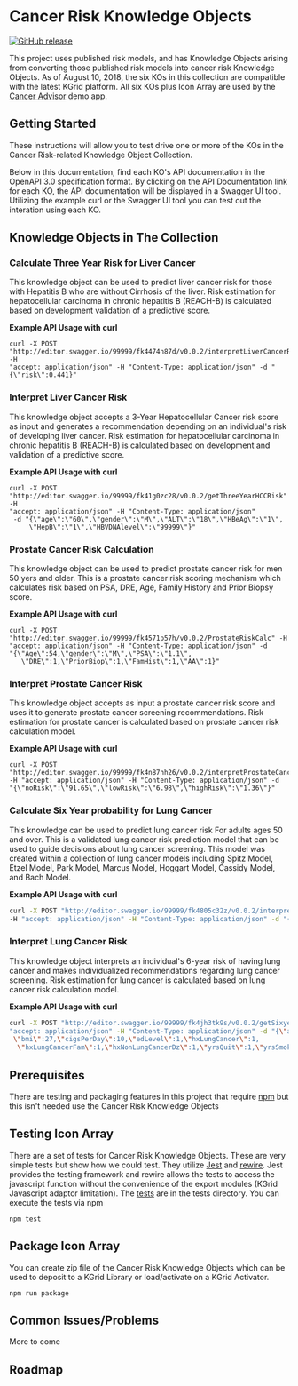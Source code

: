 # Cancer Risk Knowledge Objects
[![GitHub release](https://img.shields.io/github/release/kgrid-objects/cancer-risk-collection.svg)](https://github.com/kgrid-objects/cancer-risk-collection/releases/)

This project uses published risk models, and has Knowledge Objects arising from converting those published risk models into cancer risk Knowledge Objects. As of August 10, 2018, the six KOs in this collection are compatible with the latest KGrid platform.  All six KOs plus Icon Array are used by the [Cancer Advisor](https://kgrid-demos.github.io/cancer-advisor) demo app.


## Getting Started
These instructions will allow you to test drive one or more of the KOs in the Cancer Risk-related Knowledge Object Collection.

Below in this documentation, find each KO's API documentation in the OpenAPI 3.0 specification format. By clicking on the API Documentation link for each KO, the API documentation will be displayed in a Swagger UI tool. Utilizing the example curl or the Swagger UI tool you can test out the interation using each KO.



## Knowledge Objects in The Collection

### Calculate Three Year Risk for Liver Cancer  

This knowledge object can be used to predict liver cancer risk for those with Hepatitis B who are without Cirrhosis of the      liver. Risk estimation for hepatocellular carcinoma in chronic hepatitis B (REACH-B) is calculated based on development        validation of a predictive score.

**Example API Usage with curl**
```
curl -X POST "http://editor.swagger.io/99999/fk4474n87d/v0.0.2/interpretLiverCancerRisk" -H
"accept: application/json" -H "Content-Type: application/json" -d "{\"risk\":0.441}"
```


###  Interpret Liver Cancer Risk

This knowledge object accepts a 3-Year Hepatocellular Cancer risk score as input and generates a recommendation depending      on an individual's risk of developing liver cancer. Risk estimation for hepatocellular carcinoma in chronic hepatitis B        (REACH-B) is calculated based on development and validation of a predictive score.

**Example API Usage with curl**
```
curl -X POST "http://editor.swagger.io/99999/fk41g0zc28/v0.0.2/getThreeYearHCCRisk" -H
"accept: application/json" -H "Content-Type: application/json"
 -d "{\"age\":\"60\",\"gender\":\"M\",\"ALT\":\"18\",\"HBeAg\":\"1\",
     \"HepB\":\"1\",\"HBVDNAlevel\":\"99999\"}"
```

###  Prostate Cancer Risk Calculation

This knowledge object can be used to predict prostate cancer risk for men 50 yers and older. This is a prostate cancer         risk scoring mechanism which calculates risk based on PSA, DRE, Age, Family History and Prior Biopsy score.

**Example API Usage with curl**
```
curl -X POST "http://editor.swagger.io/99999/fk4571p57h/v0.0.2/ProstateRiskCalc" -H
"accept: application/json" -H "Content-Type: application/json" -d
"{\"Age\":54,\"gender\":\"M\",\"PSA\":\"1.1\",
   \"DRE\":1,\"PriorBiop\":1,\"FamHist\":1,\"AA\":1}"
```

###  Interpret Prostate Cancer Risk

This knowledge object accepts as input a prostate cancer risk score and uses it to generate prostate cancer screening recommendations. Risk estimation for prostate cancer is calculated based on prostate cancer risk calculation model.

**Example API Usage with curl**
```
curl -X POST "http://editor.swagger.io/99999/fk4n87hh26/v0.0.2/interpretProstateCancerRisk"
-H "accept: application/json" -H "Content-Type: application/json" -d
"{\"noRisk\":\"91.65\",\"lowRisk\":\"6.98\",\"highRisk\":\"1.36\"}"
```


###  Calculate Six Year probability for Lung Cancer

This knowledge can be used to predict lung cancer risk For adults ages 50 and over. This is a validated lung cancer risk prediction model that can be used to guide decisions about lung cancer screening. This model was created within a collection of lung cancer models including Spitz Model, Etzel Model, Park Model, Marcus Model, Hoggart Model, Cassidy Model, and Bach Model.

**Example API Usage with curl**
```bash
curl -X POST "http://editor.swagger.io/99999/fk4805c32z/v0.0.2/interpretLungCancerRisk"
-H "accept: application/json" -H "Content-Type: application/json" -d "{\"risk\":0.441}"
```

###  Interpret Lung Cancer Risk

This knowledge object interprets an individual's 6-year risk of having lung cancer and makes individualized recommendations regarding lung cancer screening. Risk estimation for lung cancer is calculated based on lung cancer risk calculation model.

**Example API Usage with curl**
```bash
curl -X POST "http://editor.swagger.io/99999/fk4jh3tk9s/v0.0.2/getSixyearprobability" -H
"accept: application/json" -H "Content-Type: application/json" -d "{\"age\":65,\"ethnicity\":1,
 \"bmi\":27,\"cigsPerDay\":10,\"edLevel\":1,\"hxLungCancer\":1,
  \"hxLungCancerFam\":1,\"hxNonLungCancerDz\":1,\"yrsQuit\":1,\"yrsSmoker\":20}"
  ```



## Prerequisites
There are testing and packaging features in this project that require
[npm](https://www.npmjs.com/get-npm) but this isn't needed use the Cancer Risk Knowledge Objects


## Testing Icon Array
There are a set of tests for Cancer Risk Knowledge Objects.  These are very simple tests but show
how we could test.  They utilize [Jest](https://jestjs.io/) and  [rewire](https://github.com/jhnns/rewire).
Jest provides the testing framework and rewire allows the tests to access the javascript function without the
convenience of the export modules (KGrid Javascript adaptor limitation).  The [tests](tests) are in the tests directory.  You can execute the tests via npm

```
npm test
```

## Package Icon Array

You can create zip file of the Cancer Risk Knowledge Objects which can be used to deposit to a KGrid
Library or load/activate on a KGrid Activator.

```
npm run package
```

## Common Issues/Problems

More to come

## Roadmap
